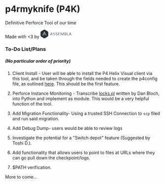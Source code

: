 # p4rmyknife (P4K)
Definitive Perforce Tool of our time

Made with <3 by <img src="https://github.com/comradepopo/p4rmyknife/raw/master/assets/assembla.png" width="100">



### To-Do List/Plans 
##### (No particular order of priority)
1) Client Install - User will be able to install the P4 Helix Visual client via this tool, and be taken through the fields needed to create the p4config file, as outlined [here](https://asm-demo.assembla.com/spaces/cs-perforce-test/perforce-7/instructions). This should be the first feature.

2) Perforce Instance Monitoring - Transcribe [locks.pl](https://swarm.workshop.perforce.com/files/guest/dan_bloch/locks.pl) written by Dan Bloch, into Python and implement as module. This would be a very helpful function of the tool. 

3) Add Migration Functionality- Using a trusted SSH Connection to `scp` filed and run said migration.

4) Add Debug Dump- users would be able to review logs

5) Investigate the potential for a "Switch depot" feature (Suggested by Toshi D.).

6) Add functionality that allows users to point to files at URLs where they can go pull down the checkpoint/logs. 

7) $PATH verification.

More to come...
